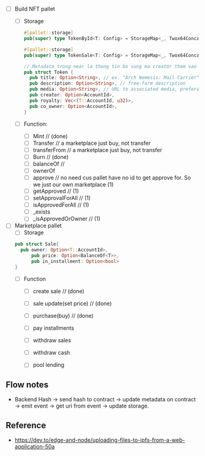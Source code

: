 + [ ] Build NFT pallet
  + [ ] Storage 
    ```rust
    #[pallet::storage]
    pub(super) type TokenById<T: Config> = StorageMap<_, Twox64Concat, [u8; 16], NonFungibleToken<T>>;

    #[pallet::storage]
    pub(super) type TokenSale<T: Config> = StorageMap<_, Twox64Concat, [u8; 16], Sale<T>>;
    ```

    ```rust 
    // Metadata trong near la thong tin bo sung ma creator them vao nft
    pub struct Token {
      pub title: Option<String>, // ex. "Arch Nemesis: Mail Carrier" or "Parcel #5055"
      pub description: Option<String>, // free-form description
      pub media: Option<String>, // URL to associated media, preferably to decentralized, content-addressed storage
      pub creator: Option<AccountId>,
      pub royalty: Vec<(T::AccountId, u32)>, 
      pub co_owner: Option<AccountId>,
    }
    ```
  + [ ] Function:
    + [ ] Mint // (done)
    + [ ] Transfer // a marketplace just buy, not transfer 
    + [ ] transferFrom // a marketplace just buy, not transfer 
    + [ ] Burn // (done)
    + [ ] balanceOf // 
    + [ ] ownerOf
    + [ ] approve // no need cus pallet have no id to get approve for. So we just our own marketplace (1)
    + [ ] getApproved // (1)
    + [ ] setApprovalForAll // (1)
    + [ ] isApprovedForAll // (1)
    + [ ] _exists
    + [ ] _isApprovedOrOwner // (1)
+ [ ] Marketplace pallet
  + [ ] Storage
  ```rust
  pub struct Sale{
    pub owner: Option<T::AccountId>,
		pub price: Option<BalanceOf<T>>,
		pub in_installment: Option<bool>
  }
  ```
  + [ ] Function
    + [ ] create sale // (done)
    + [ ] sale update(set price) // (done)
    + [ ] purchase(buy) // (done)
    + [ ] pay installments
    + [ ] withdraw sales
    + [ ] withdraw cash
    + [ ] pool lending
  

## Flow notes
+ Backend Hash -> send hash to contract -> update metadata on contract -> emit event -> get uri from event -> update storage. 




## Reference
+ https://dev.to/edge-and-node/uploading-files-to-ipfs-from-a-web-application-50a